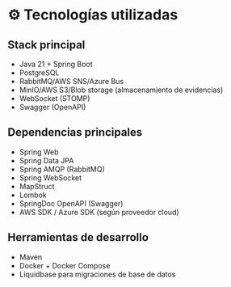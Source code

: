 # ⚙️ Tecnologías utilizadas

## Stack principal

- Java 21 + Spring Boot
- PostgreSQL
- RabbitMQ/AWS SNS/Azure Bus
- MinIO/AWS S3/Blob storage (almacenamiento de evidencias)
- WebSocket (STOMP)
- Swagger (OpenAPI)

## Dependencias principales

- Spring Web
- Spring Data JPA
- Spring AMQP (RabbitMQ)
- Spring WebSocket
- MapStruct
- Lombok
- SpringDoc OpenAPI (Swagger)
- AWS SDK / Azure SDK (según proveedor cloud)

## Herramientas de desarrollo

- Maven
- Docker + Docker Compose
- Liquidbase para migraciones de base de datos